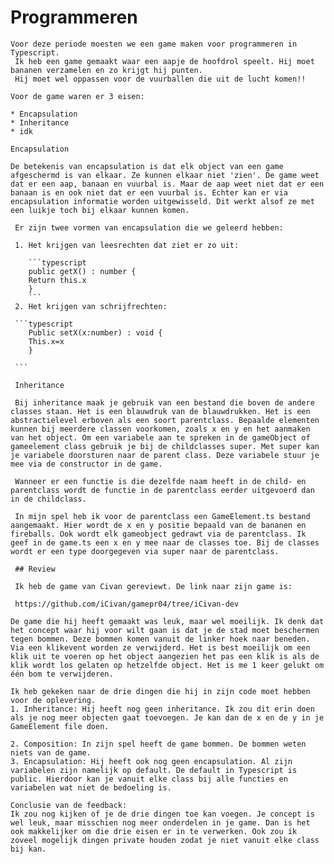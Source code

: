 # Programmeren

    Voor deze periode moesten we een game maken voor programmeren in Typescript.
     Ik heb een game gemaakt waar een aapje de hoofdrol speelt. Hij moet bananen verzamelen en zo krijgt hij punten. 
     Hij moet wel oppassen voor de vuurballen die uit de lucht komen!!

    Voor de game waren er 3 eisen:

    * Encapsulation
    * Inheritance
    * idk

    Encapsulation

    De betekenis van encapsulation is dat elk object van een game afgeschermd is van elkaar. Ze kunnen elkaar niet 'zien'. De game weet dat er een aap, banaan en vuurbal is. Maar de aap weet niet dat er een banaan is en ook niet dat er een vuurbal is. Echter kan er via encapsulation informatie worden uitgewisseld. Dit werkt alsof ze met een luikje toch bij elkaar kunnen komen.

     Er zijn twee vormen van encapsulation die we geleerd hebben:

     1. Het krijgen van leesrechten dat ziet er zo uit:

        ```typescript
        public getX() : number {
		Return this.x
        } 
        ```
     2. Het krijgen van schrijfrechten:

     ```typescript
        Public setX(x:number) : void {
        This.x=x
        } 

     ```

     Inheritance

     Bij inheritance maak je gebruik van een bestand die boven de andere classes staan. Het is een blauwdruk van de blauwdrukken. Het is een abstractielevel erboven als een soort parentclass. Bepaalde elementen kunnen bij meerdere classen voorkomen, zoals x en y en het aanmaken van het object. Om een variabele aan te spreken in de gameObject of gameelement class gebruik je bij de childclasses super. Met super kan je variabele doorsturen naar de parent class. Deze variabele stuur je mee via de constructor in de game.

     Wanneer er een functie is die dezelfde naam heeft in de child- en parentclass wordt de functie in de parentclass eerder uitgevoerd dan in de childclass.

     In mijn spel heb ik voor de parentclass een GameElement.ts bestand aangemaakt. Hier wordt de x en y positie bepaald van de bananen en fireballs. Ook wordt elk gameobject gedrawt via de parentclass. Ik geef in de game.ts een x en y mee naar de classes toe. Bij de classes wordt er een type doorgegeven via super naar de parentclass.

     ## Review

     Ik heb de game van Civan gereviewt. De link naar zijn game is:

     https://github.com/iCivan/gamepr04/tree/iCivan-dev

    De game die hij heeft gemaakt was leuk, maar wel moeilijk. Ik denk dat het concept waar hij voor wilt gaan is dat je de stad moet beschermen tegen bommen. Deze bommen komen vanuit de linker hoek naar beneden. Via een klikevent worden ze verwijderd. Het is best moeilijk om een klik uit te voeren op het object aangezien het pas een klik is als de klik wordt los gelaten op hetzelfde object. Het is me 1 keer gelukt om één bom te verwijderen.

    Ik heb gekeken naar de drie dingen die hij in zijn code moet hebben voor de oplevering.
    1. Inheritance: Hij heeft nog geen inheritance. Ik zou dit erin doen als je nog meer objecten gaat toevoegen. Je kan dan de x en de y in je GameElement file doen.

    2. Composition: In zijn spel heeft de game bommen. De bommen weten niets van de game.
    3. Encapsulation: Hij heeft ook nog geen encapsulation. Al zijn variabelen zijn namelijk op default. De default in Typescript is public. Hierdoor kan je vanuit elke class bij alle functies en variabelen wat niet de bedoeling is.

    Conclusie van de feedback:
    Ik zou nog kijken of je de drie dingen toe kan voegen. Je concept is wel leuk, maar misschien nog meer onderdelen in je game. Dan is het ook makkelijker om die drie eisen er in te verwerken. Ook zou ik zoveel mogelijk dingen private houden zodat je niet vanuit elke class bij kan.
